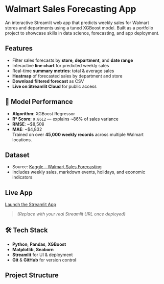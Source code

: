 # Walmart Sales Forecasting App

An interactive Streamlit web app that predicts weekly sales for Walmart stores and departments using a tuned XGBoost model. Built as a portfolio project to showcase skills in data science, forecasting, and app deployment.

##  Features

-  Filter sales forecasts by **store**, **department**, and **date range**
-  Interactive **line chart** for predicted weekly sales
-  Real-time **summary metrics**: total & average sales
-  **Heatmap** of forecasted sales by department and store
-  **Download filtered forecast** as CSV
-  **Live on Streamlit Cloud** for public access

## 🤖 Model Performance

- **Algorithm**: XGBoost Regressor
- **R² Score**: `0.8612` — explains ~86% of sales variance
- **RMSE**: ~$8,509
- **MAE**: ~$4,832  
Trained on over **45,000 weekly records** across multiple Walmart locations.

## Dataset

- Source: [Kaggle – Walmart Sales Forecasting](https://www.kaggle.com/datasets/aslanahmedov/walmart-sales-forecast)
- Includes weekly sales, markdown events, holidays, and economic indicators

## Live App

[Launch the Streamlit App](https://YOUR-STREAMLIT-APP-URL.streamlit.app)  
> *(Replace with your real Streamlit URL once deployed)*

## 🛠 Tech Stack

- **Python**, **Pandas**, **XGBoost**
- **Matplotlib**, **Seaborn**
- **Streamlit** for UI & deployment
- **Git** & **GitHub** for version control

## Project Structure

